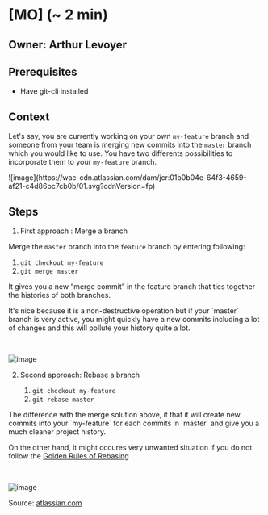 # [MO] <Merge or rebase a branch> (~ 2 min)

## Owner: Arthur Levoyer

## Prerequisites

- Have git-cli installed

## Context

Let's say, you are currently working on your own `my-feature` branch and someone from your team is merging new commits into the `master` branch which you would like to use. You have two differents possibilities to incorporate them to your `my-feature` branch.

<p> ![image](https://wac-cdn.atlassian.com/dam/jcr:01b0b04e-64f3-4659-af21-c4d86bc7cb0b/01.svg?cdnVersion=fp) </p>

## Steps
1. First approach : Merge a branch

Merge the `master` branch into the `feature` branch by entering following:
1.  `git checkout my-feature` 
2.  `git merge master` 
<p> It gives you a new “merge commit” in the feature branch that ties together the histories of both branches. </p>

<p> It's nice because it is a non-destructive operation but if your `master` branch is very active, you might quickly have a new commits including a lot of changes and this will pollute your history quite a lot. </p>
<br/>

![image](https://wac-cdn.atlassian.com/dam/jcr:e229fef6-2c2f-4a4f-b270-e1e1baa94055/02.svg?cdnVersion=fp) 


2. Second approach: Rebase a branch



     1. `git checkout my-feature` 
     2. `git rebase master` 

<p>The difference with the merge solution above, it that it will create new commits into your `my-feature` for each commits in `master` and give you a much cleaner project history. </p>

On the other hand, it might occures very unwanted situation if you do not follow the [Golden Rules of Rebasing](https://www.atlassian.com/git/tutorials/merging-vs-rebasing#the-golden-rule-of-rebasing)

<br/>

![image](https://wac-cdn.atlassian.com/dam/jcr:5b153a22-38be-40d0-aec8-5f2fffc771e5/03.svg?cdnVersion=fp)


Source: [atlassian.com](https://www.atlassian.com/git/tutorials/merging-vs-rebasing)